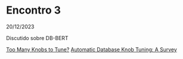 # Encontro 3

20/12/2023

Discutido sobre DB-BERT

[Too Many Knobs to Tune?](https://www.usenix.org/conference/hotstorage20/presentation/kanellis)
[Automatic Database Knob Tuning: A Survey](https://dbgroup.cs.tsinghua.edu.cn/ligl/papers/tuning-survey.pdf)

